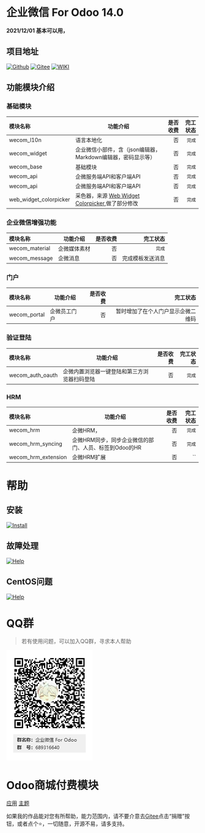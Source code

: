 # 企业微信 For Odoo 14.0

**2021/12/01 基本可以用，**



## 项目地址
[![Github](http://img.shields.io/badge/14.0-Github-4cb648.svg?style=flat&colorA=8F8F8F)](https://github.com/rainbow-studio-solution/wecom)
[![Gitee](http://img.shields.io/badge/14.0-Gitee-875A7B.svg?style=flat&colorA=8F8F8F)](https://gitee.com/rainbowstudio/wecom)
[![WIKI](http://img.shields.io/badge/14.0-WIKI-875A7B.svg?style=flat&colorA=8F8F8F)](https://gitee.com/rainbowstudio/wecom/wikis/pages/preview?sort_id=3640278&doc_id=424732)

## 功能模块介绍

### 基础模块
|模块名称         | 功能介绍                  |是否收费  |完工状态|
|:---------------|--------------------------|---------:|--------:|
|wecom_l10n      |语言本地化                 |否        |`完成`     |
|wecom_widget    |企业微信小部件，含（json编辑器，Markdown编辑器，密码显示等）              |否        |`完成`      |
|wecom_base      |基础模块                   |否        |`完成`     |
|wecom_api       |企微服务端API和客户端API    |否        |`完成`     |
|wecom_api       |企微服务端API和客户端API    |否        |`完成`     |
|web_widget_colorpicker  |采色器，来源 <a href="https://apps.odoo.com/apps/modules/14.0/web_widget_colorpicker/" target="_blank">Web Widget Colorpicker</a>,做了部分修改|否        |`完成`     |

### 企业微信增强功能
|模块名称         | 功能介绍                  |是否收费  |完工状态|
|:---------------|--------------------------|---------:|--------:|
|wecom_material  |企微媒体素材               |否        |`完成`     |
|wecom_message   |企微消息                   |否        |完成模板发送消息     |


### 门户
|模块名称         | 功能介绍                  |是否收费  |完工状态|
|:---------------|--------------------------|---------:|--------:|
|wecom_portal  |企微员工门户               |否        |暂时增加了在个人门户显示企微二维码    |

### 验证登陆
|模块名称         | 功能介绍                  |是否收费  |完工状态|
|:---------------|--------------------------|---------:|--------:|
|wecom_auth_oauth  |企微内置浏览器一键登陆和第三方浏览器扫码登陆               |否        |`完成`|

### HRM
|模块名称         | 功能介绍                  |是否收费  |完工状态|
|:---------------|--------------------------|---------:|--------:|
|wecom_hrm  |企微HRM，               |否        |`完成`     |
|wecom_hrm_syncing   |企微HRM同步，同步企业微信的部门、人员、标签到Odoo的HR  |否        |`完成`|
|wecom_hrm_extension   |企微HRM扩展  |否        |``|




# 帮助

## 安装

[![Install](http://img.shields.io/badge/14.0-安装-875A7B.svg?style=flat&colorA=8F8F8F)](doc/install/index.md)

## 故障处理

[![Help](http://img.shields.io/badge/14.0-帮助-4cb648.svg?style=flat&colorA=8F8F8F)](doc/help/index.md)

## CentOS问题

[![Help](http://img.shields.io/badge/14.0-CentOS-4cb648.svg?style=flat&colorA=8F8F8F)](doc/centos_index.md)



# QQ群

>若有使用问题，可以加入QQ群，寻求本人帮助

![QQ群](doc/img/QQ群二维码.png)

# Odoo商城付费模块

<a href="https://apps.odoo.com/apps/modules/browse?search=RStudio" target="_blank">应用</a>
<a href="https://apps.odoo.com/apps/themes/browse?search=RStudio" target="_blank">主题</a>


如果我的作品能对您有所帮助，能力范围内，请不要介意去<a href="https://gitee.com/rainbowstudio/wxwork">Gitee</a>点击“捐赠”按钮，或者点个⭐，一切随意，开源不易，请多支持。
